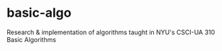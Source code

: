 # basic-algo
Research &amp; implementation of algorithms taught in NYU's CSCI-UA 310 Basic Algorithms  
